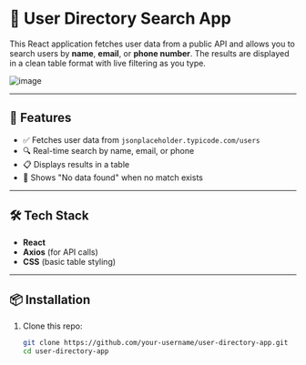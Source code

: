# 📇 User Directory Search App

This React application fetches user data from a public API and allows you to search users by **name**, **email**, or **phone number**. The results are displayed in a clean table format with live filtering as you type.

![image](https://github.com/user-attachments/assets/d5645706-4400-4437-b1f7-e14e15afbe31)


---

## 🚀 Features

- ✅ Fetches user data from `jsonplaceholder.typicode.com/users`
- 🔍 Real-time search by name, email, or phone
- 📋 Displays results in a table
- 🛑 Shows "No data found" when no match exists

---

## 🛠️ Tech Stack

- **React**
- **Axios** (for API calls)
- **CSS** (basic table styling)

---

## 📦 Installation

1. Clone this repo:
   ```bash
   git clone https://github.com/your-username/user-directory-app.git
   cd user-directory-app
